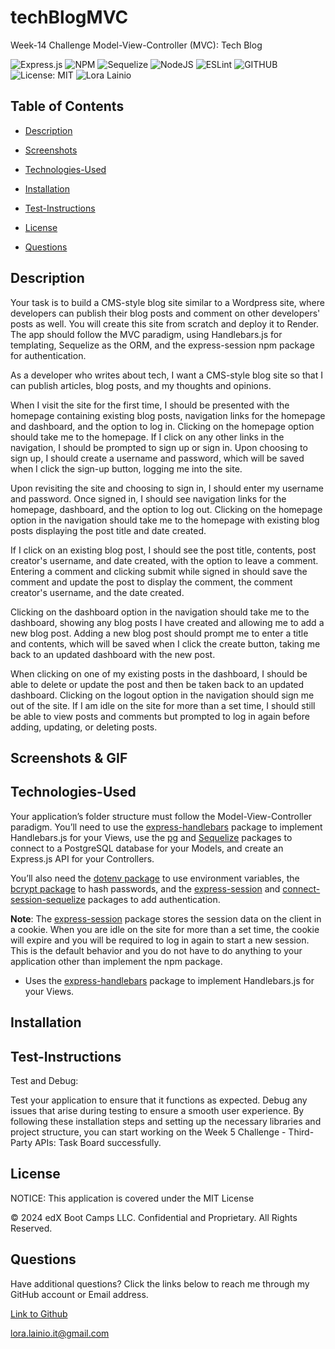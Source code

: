 # techBlogMVC
Week-14 Challenge Model-View-Controller (MVC): Tech Blog

![Express.js](https://img.shields.io/badge/express.js-%23404d59.svg?style=for-the-badge&logo=express&logoColor=%2361DAFB)
![NPM](https://img.shields.io/badge/NPM-%23CB3837.svg?style=for-the-badge&logo=npm&logoColor=white)
![Sequelize](https://img.shields.io/badge/Sequelize-52B0E7?style=for-the-badge&logo=Sequelize&logoColor=white)
![NodeJS](https://img.shields.io/badge/node.js-6DA55F?style=for-the-badge&logo=node.js&logoColor=white)
![ESLint](https://img.shields.io/badge/ESLint-4B3263?style=for-the-badge&logo=eslint&logoColor=white)
![GITHUB](https://img.shields.io/badge/GitHub-100000?style=for-the-badge&logo=github&logoColor=white)
![License: MIT](https://img.shields.io/badge/License-MIT-yellow.svg)
![Lora Lainio](https://img.shields.io/badge/Lora-Lainio-4baaaa.svg)

## Table of Contents

 * [Description](#description)

 * [Screenshots](#screenshots)

 * [Technologies-Used](#technologies-used)

 * [Installation](#installation)

 * [Test-Instructions](#test-instructions)

 * [License](#license)

 * [Questions](#questions)

## Description

Your task is to build a CMS-style blog site similar to a Wordpress site, where developers can publish their blog posts and comment on other developers' posts as well. You will create this site from scratch and deploy it to Render. The app should follow the MVC paradigm, using Handlebars.js for templating, Sequelize as the ORM, and the express-session npm package for authentication.

As a developer who writes about tech, I want a CMS-style blog site so that I can publish articles, blog posts, and my thoughts and opinions.

When I visit the site for the first time, I should be presented with the homepage containing existing blog posts, navigation links for the homepage and dashboard, and the option to log in. Clicking on the homepage option should take me to the homepage. If I click on any other links in the navigation, I should be prompted to sign up or sign in. Upon choosing to sign up, I should create a username and password, which will be saved when I click the sign-up button, logging me into the site.

Upon revisiting the site and choosing to sign in, I should enter my username and password. Once signed in, I should see navigation links for the homepage, dashboard, and the option to log out. Clicking on the homepage option in the navigation should take me to the homepage with existing blog posts displaying the post title and date created.

If I click on an existing blog post, I should see the post title, contents, post creator's username, and date created, with the option to leave a comment. Entering a comment and clicking submit while signed in should save the comment and update the post to display the comment, the comment creator's username, and the date created.

Clicking on the dashboard option in the navigation should take me to the dashboard, showing any blog posts I have created and allowing me to add a new blog post. Adding a new blog post should prompt me to enter a title and contents, which will be saved when I click the create button, taking me back to an updated dashboard with the new post.

When clicking on one of my existing posts in the dashboard, I should be able to delete or update the post and then be taken back to an updated dashboard. Clicking on the logout option in the navigation should sign me out of the site. If I am idle on the site for more than a set time, I should still be able to view posts and comments but prompted to log in again before adding, updating, or deleting posts.

## Screenshots & GIF


## Technologies-Used

Your application’s folder structure must follow the Model-View-Controller paradigm. You’ll need to use the [express-handlebars](https://www.npmjs.com/package/express-handlebars) package to implement Handlebars.js for your Views, use the [pg](https://www.npmjs.com/package/pg) and [Sequelize](https://www.npmjs.com/package/sequelize) packages to connect to a PostgreSQL database for your Models, and create an Express.js API for your Controllers.

You’ll also need the [dotenv package](https://www.npmjs.com/package/dotenv) to use environment variables, the [bcrypt package](https://www.npmjs.com/package/bcrypt) to hash passwords, and the [express-session](https://www.npmjs.com/package/express-session) and [connect-session-sequelize](https://www.npmjs.com/package/connect-session-sequelize) packages to add authentication.

**Note**: The [express-session](https://www.npmjs.com/package/express-session) package stores the session data on the client in a cookie. When you are idle on the site for more than a set time, the cookie will expire and you will be required to log in again to start a new session. This is the default behavior and you do not have to do anything to your application other than implement the npm package.

  * Uses the [express-handlebars](https://www.npmjs.com/package/express-handlebars) package to implement Handlebars.js for your Views.


## Installation


## Test-Instructions

Test and Debug:

Test your application to ensure that it functions as expected. Debug any issues that arise during testing to ensure a smooth user experience.
By following these installation steps and setting up the necessary libraries and project structure, you can start working on the Week 5 Challenge - Third-Party APIs: Task Board successfully.

## License

NOTICE: This application is covered under the MIT License

© 2024 edX Boot Camps LLC. Confidential and Proprietary. All Rights Reserved.

## Questions

Have additional questions? Click the links below to reach me through my GitHub account or Email address.

[Link to Github](https://github.com/L-Lainio)

<a href="mailto:lora.lainio.it@gmail.com">lora.lainio.it@gmail.com</a>
